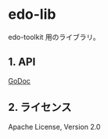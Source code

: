 <!--
Copyright 2015 realglobe, Inc.

Licensed under the Apache License, Version 2.0 (the "License");
you may not use this file except in compliance with the License.
You may obtain a copy of the License at

    http://www.apache.org/licenses/LICENSE-2.0

Unless required by applicable law or agreed to in writing, software
distributed under the License is distributed on an "AS IS" BASIS,
WITHOUT WARRANTIES OR CONDITIONS OF ANY KIND, either express or implied.
See the License for the specific language governing permissions and
limitations under the License.
-->


# edo-lib

edo-toolkit 用のライブラリ。


## 1. API

[GoDoc](http://godoc.org/github.com/realglobe-Inc/edo-lib)


## 2. ライセンス

Apache License, Version 2.0
